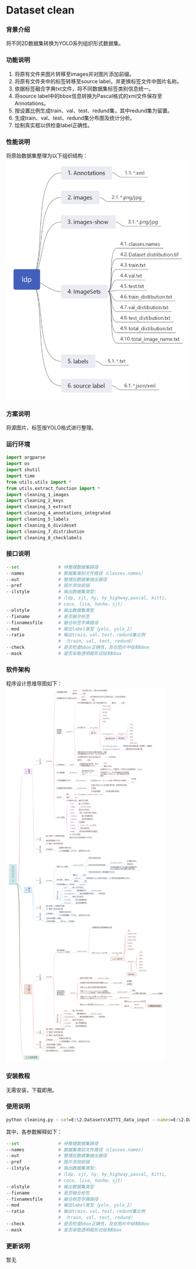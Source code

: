 <!--
 * @Description: 
 * @Version: 
 * @Author: Leidi
 * @Date: 2021-04-26 20:59:02
 * @LastEditors: Leidi
 * @LastEditTime: 2021-05-15 17:53:21
-->
# Dataset clean

### 背景介绍
将不同2D数据集转换为YOLO系列组织形式数据集。

### 功能说明
1. 将原有文件夹图片转移至images并对图片添加前缀。
2. 将原有文件夹中的标签转移至source label，并更换标签文件中图片名称。
3. 依据标签融合字典txt文件，将不同数据集标签类别信息统一。
4. 将source label中的bbox信息转换为Pascal格式的xml文件保存至Annotations。
5. 按设置比例生成train、val、test、redund集，其中redund集为留置。
6. 生成train、val、test、redund集分布图及统计分析。
7. 绘制真实框以供检查label正确性。

### 性能说明
将原始数据集整理为以下组织结构：
![alt](.\ldp组织图.png)

### 方案说明
将源图片、标签按YOLO格式进行整理。

### 运行环境
```python
import argparse
import os
import shutil
import time
from utils.utils import *
from utils.extract_function import *
import cleaning_1_images
import cleaning_2_keys
import cleaning_3_extract
import cleaning_4_annotations_integrated
import cleaning_5_labels
import cleaning_6_divideset
import cleaning_7_distribution
import cleaning_8_checklabels
```

### 接口说明
```python
--set               # 待整理数据集路径
--names             # 数据集类别文件路径（classes.names）
--out               # 整理后数据集输出路径
--pref              # 图片添加前缀
--ilstyle           # 输出数据集类型:
                    #（ldp, sjt, hy, hy_highway,pascal, kitti,
                    # coco, lisa, hanhe，sjt）
--olstyle           # 输出数据集类型
--fixname           # 是否融合标签
--fixnamesfile      # 融合标签字典路径
--mod               # 输出label类型（yolo, yolo_2）
--ratio             # 输出train、val、test、redund集比例
                    # （train, val, test, redund）
--check             # 是否检查bbox正确性，及在图片中绘制bbox
--mask              # 是否采取透明框形式绘制bbox
```

### 软件架构
程序设计思维导图如下：
![alt](.\数据集程序流程图.png)

### 安装教程
无需安装，下载即用。

### 使用说明
```cmd
python cleaning.py --set=E:\2.Datasets\KITTI_data_input --names=E:\2.Datasets\KITTI_data_input\classes.names --out=E:\2.Datasets\KITTI_data_input_analyze_mix --pref=kitti --ilstyle=kitti --olstyle=ldp --fixname=1 --fixnamesfile=D:\dataset\dataset_labels_integrated_dict\total_mix_20201207.txt --mod=yolo --ratio=0.5, 0.25, 0.25, 0 --check=1 --mask=1
```
其中，各参数解释如下：
```python
--set               # 待整理数据集路径
--names             # 数据集类别文件路径（classes.names）
--out               # 整理后数据集输出路径
--pref              # 图片添加前缀
--ilstyle           # 输出数据集类型:
                    #（ldp, sjt, hy, hy_highway,pascal, kitti,
                    # coco, lisa, hanhe，sjt）
--olstyle           # 输出数据集类型
--fixname           # 是否融合标签
--fixnamesfile      # 融合标签字典路径
--mod               # 输出label类型（yolo, yolo_2）
--ratio             # 输出train、val、test、redund集比例
                    # （train, val, test, redund）
--check             # 是否检查bbox正确性，及在图片中绘制bbox
--mask              # 是否采取透明框形式绘制bbox
```

### 更新说明
暂无